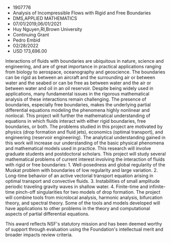 
* 1907776
* Analysis of Incompressible Flows with Rigid and Free Boundaries
* DMS,APPLIED MATHEMATICS
* 07/01/2019,06/01/2021
* Huy Nguyen,RI,Brown University
* Continuing Grant
* Pedro Embid
* 02/28/2022
* USD 173,696.00

Interactions of fluids with boundaries are ubiquitous in nature, science and
engineering, and are of great importance in practical applications ranging from
biology to aerospace, oceanography and geoscience. The boundaries can be rigid
as between an aircraft and the surrounding air or between water and the seabed
or can be free as between water and the air or between water and oil in an oil
reservoir. Despite being widely used in applications, many fundamental issues in
the rigorous mathematical analysis of these interactions remain challenging. The
presence of boundaries, especially free boundaries, makes the underlying partial
differential equations modeling the phenomena highly nonlinear and nonlocal.
This project will further the mathematical understanding of equations in which
fluids interact with either rigid boundaries, free boundaries, or both. The
problems studied in this project are motivated by physics (drop formation and
fluid jets), economics (optimal transport), and engineering (reservoir
engineering). The analytical understanding gained in this work will increase our
understanding of the basic physical phenomena and mathematical models used in
practice. This research will involve graduate students and postdoctoral
scholars. This project will study several mathematical problems of current
interest involving the interaction of fluids with rigid or free boundaries: 1.
Well-posedness and global regularity of the Muskat problem with boundaries of
low regularity and large variation. 2. Long-time behavior of an active vectorial
transport equation arising in optimal transport and convective fluids. 3.
Instabilities of small amplitude periodic traveling gravity waves in shallow
water. 4. Finite-time and infinite-time pinch-off singularities for two models
of drop formation. The project will combine tools from microlocal analysis,
harmonic analysis, bifurcation theory, and spectral theory. Some of the tools
and models developed will have applications to other problems in the theory and
computational aspects of partial differential equations.

This award reflects NSF's statutory mission and has been deemed worthy of
support through evaluation using the Foundation's intellectual merit and broader
impacts review criteria.
